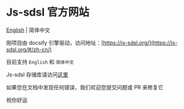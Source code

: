 # Js-sdsl 官方网站

[English](https://github.com/js-sdsl/js-sdsl.github.io/blob/main/README.md) | 简体中文

刚项目由 docsify 引擎驱动，访问地址：[https://js-sdsl.org/](https://js-sdsl.org/#/zh-cn/)

目前支持 `English` 和 `简体中文`

Js-sdsl 存储库请访问[这里](https://github.com/js-sdsl/js-sdsl/)

如果您在文档中发现任何错误，我们欢迎您提交问题或 PR 来修复它

祝你好运
